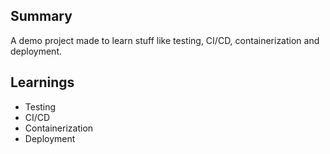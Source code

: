## Summary

A demo project made to learn stuff like testing, CI/CD, containerization and deployment.

## Learnings

- Testing
- CI/CD
- Containerization
- Deployment
